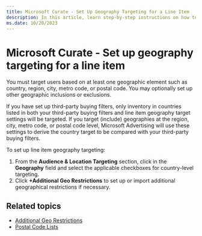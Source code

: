 ```yaml
---
title: Microsoft Curate - Set Up Geography Targeting for a Line Item
description: In this article, learn step-by-step instructions on how to set up geography targeting for a line item.
ms.date: 10/28/2023
---
```


# Microsoft Curate - Set up geography targeting for a line item

You must target users based on at least one geographic element such as country, region, city, metro code, or postal code. You may optionally set up other geographic inclusions or exclusions.

If you have set up third-party buying filters, only inventory in countries listed in both your third-party buying filters and line item geography target settings will be targeted. If you target (include) geographies at the region, city, metro code, or postal code level, Microsoft Advertising will use these settings to derive the country target to be compared with your third-party buying filters.

To set up line item geography targeting:

1. From the **Audience & Location Targeting** section, click in the **Geography** field and select the applicable checkboxes for country-level targeting.
1. Click **+Additional Geo Restrictions** to set up or import additional geographical restrictions if necessary.

## Related topics

- [Additional Geo Restrictions](additional-geo-restrictions-ali.md)
- [Postal Code Lists](postal-code-lists.md)
